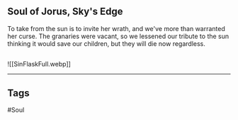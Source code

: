 ## Soul of Jorus, Sky's Edge
To take from the sun is to invite her wrath, and we've more than warranted her curse.
The granaries were vacant, so we lessened our tribute to the sun thinking it would
save our children, but they will die now regardless.

##
![[SinFlaskFull.webp]]

---
## Tags
#Soul